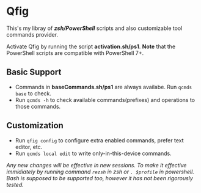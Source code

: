 # Qfig

This's my libray of ***zsh/PowerShell*** scripts and also customizable tool commands provider.

Activate Qfig by running the script **activation.sh/ps1**.
**Note** that the PowerShell scripts are compatible with PowerShell 7+.

## Basic Support
- Commands in **baseCommands.sh/ps1** are always availabe. Run `qcmds base` to check.
- Run `qcmds -h` to check available commands(prefixes) and operations to those commands.
## Customization
- Run `qfig config` to configure extra enabled commands, prefer text editor, etc. 
- Run `qcmds local edit` to write only-in-this-device commands.

*Any new changes will be effective in new sessions. To make it effective immidiately by running command `rezsh` in zsh or `. $profile` in powershell.*
*Bash is supposed to be supported too, however it has not been rigorously tested.*
